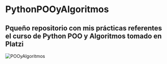 # PythonPOOyAlgoritmos

## Pqueño repositorio con mis prácticas referentes el curso de Python POO y Algoritmos tomado en Platzi

![POOyAlgoritmos](https://user-images.githubusercontent.com/99093357/175074107-262cfc11-2380-412a-b6da-922fd3116c88.png)
